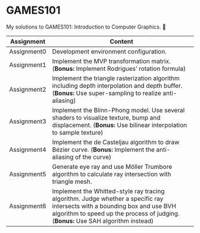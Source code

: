# GAMES101
My solutions to GAMES101: Introduction to Computer Graphics. 🎨

| Assignment     | Content |
| ----------- | ----------- |
| Assignment0      |  Development environment configuration. |
| Assignment1      |  Implement the MVP transformation matrix. (**Bonus:** Implement Rodrigues’ rotation formula)|
| Assignment2      |  Implement the triangle rasterization algorithm including depth interpolation and depth buffer. (**Bonus:** Use super-sampling to realize anti-aliasing)|
| Assignment3      |  Implement the Blinn-Phong model. Use several shaders to visualize texture, bump and displacement.  (**Bonus:** Use bilinear interpolation to sample texture)|
| Assignment4      |  Implement the de Casteljau algorithm to draw Bézier curve.  (**Bonus:** Implement the anti-aliasing of the curve)|
| Assignment5      |  Generate eye ray and use Möller Trumbore algorithm to calculate ray intersection with triangle mesh.
| Assignment6      |  Implement the Whitted-style ray tracing algorithm. Judge whether a specific ray intersects with a bounding box and use BVH algorithm to speed up the process of judging.  (**Bonus:** Use SAH algorithm instead)|